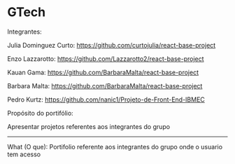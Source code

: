 # GTech

Integrantes:

Julia Dominguez Curto: https://github.com/curtojulia/react-base-project

Enzo Lazzarotto: https://github.com/Lazzarotto2/react-base-project

Kauan Gama: https://github.com/BarbaraMalta/react-base-project

Barbara Malta: https://github.com/BarbaraMalta/react-base-project

Pedro Kurtz: https://github.com/nanic1/Projeto-de-Front-End-IBMEC

Propósito do portifólio:

Apresentar projetos referentes aos integrantes do grupo

------------------------------------------------------------------------------------------------------------

What (O que): Portifolio referente aos integrantes do grupo onde o usuario tem acesso 
